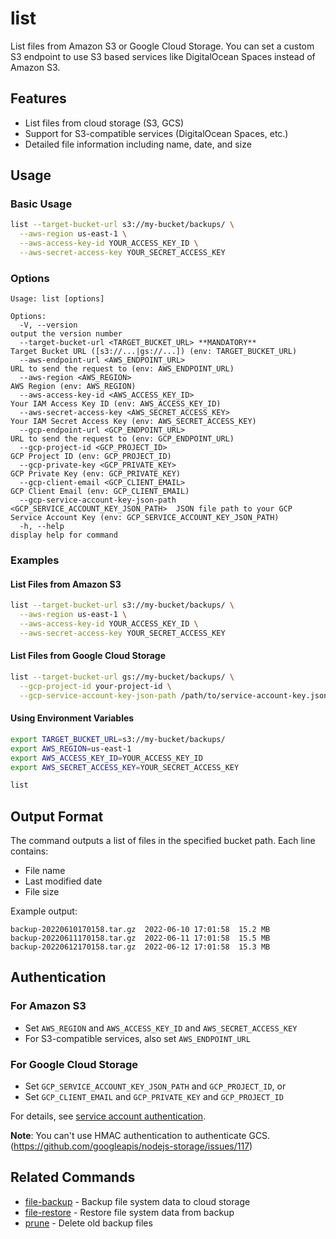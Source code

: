 # list

List files from Amazon S3 or Google Cloud Storage. You can set a custom S3 endpoint to use S3 based services like DigitalOcean Spaces instead of Amazon S3.

## Features

- List files from cloud storage (S3, GCS)
- Support for S3-compatible services (DigitalOcean Spaces, etc.)
- Detailed file information including name, date, and size

## Usage

### Basic Usage

```bash
list --target-bucket-url s3://my-bucket/backups/ \
  --aws-region us-east-1 \
  --aws-access-key-id YOUR_ACCESS_KEY_ID \
  --aws-secret-access-key YOUR_SECRET_ACCESS_KEY
```

### Options

```
Usage: list [options]

Options:
  -V, --version                                                            output the version number
  --target-bucket-url <TARGET_BUCKET_URL> **MANDATORY**                    Target Bucket URL ([s3://...|gs://...]) (env: TARGET_BUCKET_URL)
  --aws-endpoint-url <AWS_ENDPOINT_URL>                                    URL to send the request to (env: AWS_ENDPOINT_URL)
  --aws-region <AWS_REGION>                                                AWS Region (env: AWS_REGION)
  --aws-access-key-id <AWS_ACCESS_KEY_ID>                                  Your IAM Access Key ID (env: AWS_ACCESS_KEY_ID)
  --aws-secret-access-key <AWS_SECRET_ACCESS_KEY>                          Your IAM Secret Access Key (env: AWS_SECRET_ACCESS_KEY)
  --gcp-endpoint-url <GCP_ENDPOINT_URL>                                    URL to send the request to (env: GCP_ENDPOINT_URL)
  --gcp-project-id <GCP_PROJECT_ID>                                        GCP Project ID (env: GCP_PROJECT_ID)
  --gcp-private-key <GCP_PRIVATE_KEY>                                      GCP Private Key (env: GCP_PRIVATE_KEY)
  --gcp-client-email <GCP_CLIENT_EMAIL>                                    GCP Client Email (env: GCP_CLIENT_EMAIL)
  --gcp-service-account-key-json-path <GCP_SERVICE_ACCOUNT_KEY_JSON_PATH>  JSON file path to your GCP Service Account Key (env: GCP_SERVICE_ACCOUNT_KEY_JSON_PATH)
  -h, --help                                                               display help for command
```

### Examples

#### List Files from Amazon S3

```bash
list --target-bucket-url s3://my-bucket/backups/ \
  --aws-region us-east-1 \
  --aws-access-key-id YOUR_ACCESS_KEY_ID \
  --aws-secret-access-key YOUR_SECRET_ACCESS_KEY
```

#### List Files from Google Cloud Storage

```bash
list --target-bucket-url gs://my-bucket/backups/ \
  --gcp-project-id your-project-id \
  --gcp-service-account-key-json-path /path/to/service-account-key.json
```

#### Using Environment Variables

```bash
export TARGET_BUCKET_URL=s3://my-bucket/backups/
export AWS_REGION=us-east-1
export AWS_ACCESS_KEY_ID=YOUR_ACCESS_KEY_ID
export AWS_SECRET_ACCESS_KEY=YOUR_SECRET_ACCESS_KEY

list
```

## Output Format

The command outputs a list of files in the specified bucket path. Each line contains:
- File name
- Last modified date
- File size

Example output:
```
backup-20220610170158.tar.gz  2022-06-10 17:01:58  15.2 MB
backup-20220611170158.tar.gz  2022-06-11 17:01:58  15.5 MB
backup-20220612170158.tar.gz  2022-06-12 17:01:58  15.3 MB
```

## Authentication

### For Amazon S3

- Set `AWS_REGION` and `AWS_ACCESS_KEY_ID` and `AWS_SECRET_ACCESS_KEY`
- For S3-compatible services, also set `AWS_ENDPOINT_URL`

### For Google Cloud Storage

- Set `GCP_SERVICE_ACCOUNT_KEY_JSON_PATH` and `GCP_PROJECT_ID`, or
- Set `GCP_CLIENT_EMAIL` and `GCP_PRIVATE_KEY` and `GCP_PROJECT_ID`

For details, see [service account authentication](https://cloud.google.com/docs/authentication/production).

**Note**: You can't use HMAC authentication to authenticate GCS. (https://github.com/googleapis/nodejs-storage/issues/117)

## Related Commands

- [file-backup](../file-backup/README.md) - Backup file system data to cloud storage
- [file-restore](../file-restore/README.md) - Restore file system data from backup
- [prune](../prune/README.md) - Delete old backup files
